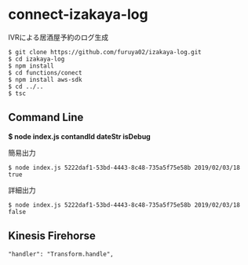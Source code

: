# connect-izakaya-log
IVRによる居酒屋予約のログ生成


```
$ git clone https://github.com/furuya02/izakaya-log.git
$ cd izakaya-log
$ npm install
$ cd functions/conect
$ npm install aws-sdk
$ cd ../..
$ tsc
```

## Command Line

**$ node index.js contandId dateStr isDebug**

簡易出力
```
$ node index.js 5222daf1-53bd-4443-8c48-735a5f75e58b 2019/02/03/18 true
```
詳細出力

```
$ node index.js 5222daf1-53bd-4443-8c48-735a5f75e58b 2019/02/03/18 false
```

## Kinesis Firehorse

```
"handler": "Transform.handle",
```